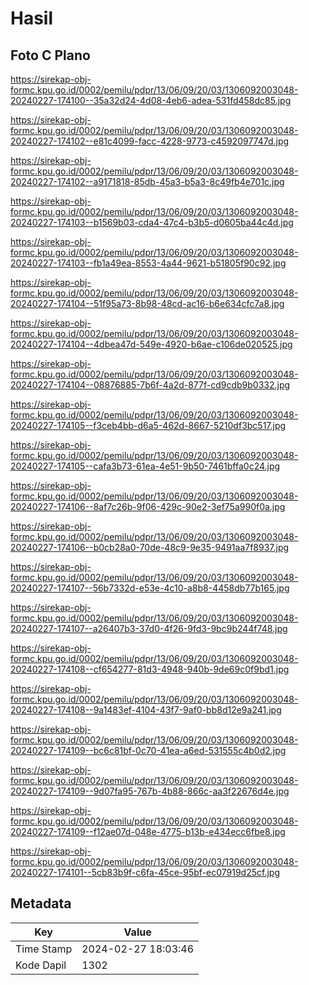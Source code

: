 # Hasil

## Foto C Plano

https://sirekap-obj-formc.kpu.go.id/0002/pemilu/pdpr/13/06/09/20/03/1306092003048-20240227-174100--35a32d24-4d08-4eb6-adea-531fd458dc85.jpg

https://sirekap-obj-formc.kpu.go.id/0002/pemilu/pdpr/13/06/09/20/03/1306092003048-20240227-174102--e81c4099-facc-4228-9773-c4592097747d.jpg

https://sirekap-obj-formc.kpu.go.id/0002/pemilu/pdpr/13/06/09/20/03/1306092003048-20240227-174102--a9171818-85db-45a3-b5a3-8c49fb4e701c.jpg

https://sirekap-obj-formc.kpu.go.id/0002/pemilu/pdpr/13/06/09/20/03/1306092003048-20240227-174103--b1569b03-cda4-47c4-b3b5-d0605ba44c4d.jpg

https://sirekap-obj-formc.kpu.go.id/0002/pemilu/pdpr/13/06/09/20/03/1306092003048-20240227-174103--fb1a49ea-8553-4a44-9621-b51805f90c92.jpg

https://sirekap-obj-formc.kpu.go.id/0002/pemilu/pdpr/13/06/09/20/03/1306092003048-20240227-174104--51f95a73-8b98-48cd-ac16-b6e634cfc7a8.jpg

https://sirekap-obj-formc.kpu.go.id/0002/pemilu/pdpr/13/06/09/20/03/1306092003048-20240227-174104--4dbea47d-549e-4920-b6ae-c106de020525.jpg

https://sirekap-obj-formc.kpu.go.id/0002/pemilu/pdpr/13/06/09/20/03/1306092003048-20240227-174104--08876885-7b6f-4a2d-877f-cd9cdb9b0332.jpg

https://sirekap-obj-formc.kpu.go.id/0002/pemilu/pdpr/13/06/09/20/03/1306092003048-20240227-174105--f3ceb4bb-d6a5-462d-8667-5210df3bc517.jpg

https://sirekap-obj-formc.kpu.go.id/0002/pemilu/pdpr/13/06/09/20/03/1306092003048-20240227-174105--cafa3b73-61ea-4e51-9b50-7461bffa0c24.jpg

https://sirekap-obj-formc.kpu.go.id/0002/pemilu/pdpr/13/06/09/20/03/1306092003048-20240227-174106--8af7c26b-9f06-429c-90e2-3ef75a990f0a.jpg

https://sirekap-obj-formc.kpu.go.id/0002/pemilu/pdpr/13/06/09/20/03/1306092003048-20240227-174106--b0cb28a0-70de-48c9-9e35-9491aa7f8937.jpg

https://sirekap-obj-formc.kpu.go.id/0002/pemilu/pdpr/13/06/09/20/03/1306092003048-20240227-174107--56b7332d-e53e-4c10-a8b8-4458db77b165.jpg

https://sirekap-obj-formc.kpu.go.id/0002/pemilu/pdpr/13/06/09/20/03/1306092003048-20240227-174107--a26407b3-37d0-4f26-9fd3-9bc9b244f748.jpg

https://sirekap-obj-formc.kpu.go.id/0002/pemilu/pdpr/13/06/09/20/03/1306092003048-20240227-174108--cf654277-81d3-4948-940b-9de69c0f9bd1.jpg

https://sirekap-obj-formc.kpu.go.id/0002/pemilu/pdpr/13/06/09/20/03/1306092003048-20240227-174108--9a1483ef-4104-43f7-9af0-bb8d12e9a241.jpg

https://sirekap-obj-formc.kpu.go.id/0002/pemilu/pdpr/13/06/09/20/03/1306092003048-20240227-174109--bc6c81bf-0c70-41ea-a6ed-531555c4b0d2.jpg

https://sirekap-obj-formc.kpu.go.id/0002/pemilu/pdpr/13/06/09/20/03/1306092003048-20240227-174109--9d07fa95-767b-4b88-866c-aa3f22676d4e.jpg

https://sirekap-obj-formc.kpu.go.id/0002/pemilu/pdpr/13/06/09/20/03/1306092003048-20240227-174109--f12ae07d-048e-4775-b13b-e434ecc6fbe8.jpg

https://sirekap-obj-formc.kpu.go.id/0002/pemilu/pdpr/13/06/09/20/03/1306092003048-20240227-174101--5cb83b9f-c6fa-45ce-95bf-ec07919d25cf.jpg


## Metadata

| Key        | Value               |
| ---------- | ------------------- |
| Time Stamp | 2024-02-27 18:03:46 |
| Kode Dapil | 1302                |



